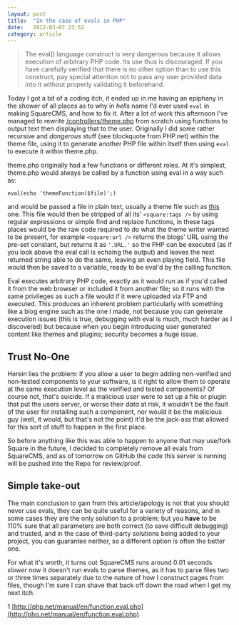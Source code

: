 ```yaml
---
layout: post
title:  "In the case of evals in PHP"
date:   2012-03-07 23:52
category: article
---
```


> The eval() language construct is very dangerous because it allows execution of arbitrary PHP code. Its use thus is discouraged. If you have carefully verified that there is no other option than to use this construct, pay special attention not to pass any user provided data into it without properly validating it beforehand.

Today I got a bit of a coding itch, it ended up in me having an epiphany in the shower of all places as to why in _hells_ name I'd ever used `eval` in making SquareCMS, and how to fix it. After a lot of work this afternoon I've managed to rewrite [/controllers/theme.php](https://github.com/tomchatting/SquareCMS/blob/master/square/controllers/theme.php) from scratch using functions to output text then displaying that to the user. Originally I did some rather recursive and _dangerous_ stuff (see blockquote from PHP.net) within the theme file, using it to generate another PHP file within itself then using `eval` to execute it within theme.php.

theme.php originally had a few functions or different roles. At it's simplest, theme.php would always be called by a function using eval in a way such as:

    eval(echo 'themeFunction($file)';)
 and would be passed a file in plain text, usually a theme file such as [this](https://github.com/tomchatting/SquareCMS/blob/master/square/themes/default/index.page) one. This file would then be stripped of all its' `<square:tags />` by using regular expressions or simple find and replace functions, in these tags places would be the raw code required to do what the theme writer wanted to be present, for example `<square:url />` returns the blogs' URL using the pre-set constant, but returns it as `'.URL.'` so the PHP can be executed (as if you look above the eval call is echoing the output) and leaves the next returned string able to do the same, leaving an even playing field. This file would then be saved to a variable, ready to be eval'd by the calling function.

Eval executes arbitrary PHP code, exactly as it would run as if you'd called it from the web browser or included it from another file; so it runs with the same privileges as such a file would if it were uploaded via FTP and executed. This produces an inherent problem particularly with something like a blog engine such as the one I made, not because you can generate execution issues (this is true, debugging with eval is much, much harder as I discovered) but because when you begin introducing user generated content like themes and plugins; security becomes a huge issue.

## Trust No-One

Herein lies the problem: if you allow a user to begin adding non-verified and non-tested components to your software, is it right to allow them to operate at the same execution level as the verified and tested components? Of course not, that's suicide. If a malicious user were to set up a file or plugin that put the users server, or worse their _data_ at risk, it wouldn't be the fault of the user for installing such a component, nor would it be the malicious guy (well, it would, but that's not the point) it'd be the jack-ass that allowed for this sort of stuff to happen in the first place.

So before anything like this was able to happen to anyone that may use/fork Square in the future, I decided to completely remove all evals from SquareCMS, and as of tomorrow on GitHub the code this server is running will be pushed into the Repo for review/proof.

## Simple take-out

The main conclusion to gain from this article/apology is not that you should never use evals, they can be quite useful for a variety of reasons, and in some cases they are the only solution to a problem; but you **have** to be 110% sure that all parameters are both correct (to save difficult debugging) and trusted, and in the case of third-party solutions being added to your project, you can guarantee neither, so a different option is often the better one.

For what it's worth, it turns out SquareCMS runs around 0.01 seconds _slower_ now it doesn't run evals to parse themes, as it has to parse files two or three times separately due to the nature of how I construct pages from files, though I'm sure I can shave that back off down the road when I get my next itch.

1 [http://php.net/manual/en/function.eval.php](http://php.net/manual/en/function.eval.php)
